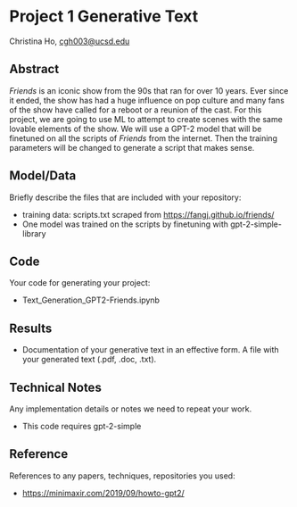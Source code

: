 # Project 1 Generative Text

Christina Ho, cgh003@ucsd.edu

## Abstract

*Friends* is an iconic show from the 90s that ran for over 10 years. Ever since it ended, the show has had a huge influence on pop culture and many fans of the show have called for a reboot or a reunion of the cast. For this project, we are going to use ML to attempt to create scenes with the same lovable elements of the show. We will use a GPT-2 model that will be finetuned on all the scripts of *Friends* from the internet. Then the training parameters will be changed to generate a script that makes sense.

## Model/Data

Briefly describe the files that are included with your repository:
- training data: scripts.txt scraped from https://fangj.github.io/friends/
- One model was trained on the scripts by finetuning with gpt-2-simple-library

## Code

Your code for generating your project:
- Text_Generation_GPT2-Friends.ipynb

## Results

- Documentation of your generative text in an effective form. A file with your generated text (.pdf, .doc, .txt). 

## Technical Notes

Any implementation details or notes we need to repeat your work. 
- This code requires gpt-2-simple

## Reference

References to any papers, techniques, repositories you used:
- https://minimaxir.com/2019/09/howto-gpt2/
